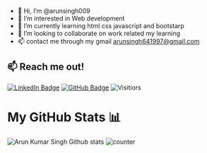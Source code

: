 - 👋 Hi, I’m @arunsingh009
- 👀 I’m interested in Web development
- 🌱 I’m currently learning html css javascript and bootstarp
- 💞️ I’m looking to collaborate on work related my learning
- 📫  contact me through my gmail arunsingh641997@gmail.com

<!---
arunsingh009/arunsingh009 is a ✨ special ✨ repository because its `README.md` (this file) appears on your GitHub profile.
You can click the Preview link to take a look at your changes.
--->
## 📫 Reach me out!

 [![LinkedIn Badge](https://img.shields.io/badge/LinkedIn-0077B5?style=plastic&logo=linkedin&logoColor=white&link=https://www.linkedin.com/in/ftrasvent)](https://www.linkedin.com/in/arun-singh-a66266176/)
[![GitHub Badge](https://img.shields.io/badge/GitHub-100000?style=plastic&logo=github&logoColor=white&link=https://github.com/ftrasvent)](https://github.com/arunsingh009)
![Visitiors](https://komarev.com/ghpvc/?username=arunsingh009)

<!-- Arun singh github stats -->
# My GitHub Stats 📊
![ Arun Kumar Singh Github stats](https://github-readme-stats.vercel.app/api?username=arunsingh009&show_icons=true&theme=tokyonight)
![counter](https://[YourEndpoint].m.pipedream.net)
<!-- ![Gayatri's GitHub stats](https://github-readme-stats.vercel.app/api?username=SharmaGayatri&show_icons=true&theme=tokyonight) -->
